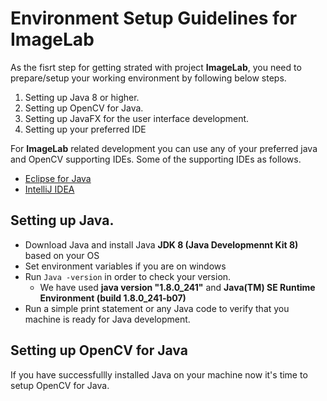 # Environment Setup Guidelines for ImageLab

As the fisrt step for getting strated with project **ImageLab**, you need to prepare/setup your working environment by following below steps.

01. Setting up Java 8 or higher.
02. Setting up OpenCV for Java.
03. Setting up JavaFX for the user interface development.
04. Setting up your preferred  IDE

For **ImageLab** related development you can use any of your preferred  java and OpenCV supporting IDEs. Some of the supporting IDEs as follows.
- [Eclipse for Java]()
- [IntelliJ IDEA]()

## Setting up Java.
- Download Java and install Java **JDK 8 (Java Developmennt Kit 8)** based on your OS
- Set environment variables if you are on windows
- Run ```Java -version``` in order to check your version.
  - We have used **java version "1.8.0_241"** and **Java(TM) SE Runtime Environment (build 1.8.0_241-b07)**
- Run a simple print statement or any Java code to verify that you machine is ready for Java development.

## Setting up OpenCV for Java
If you have successfullly installed Java on your machine now  it's time to setup OpenCV for Java.
  
  
  


